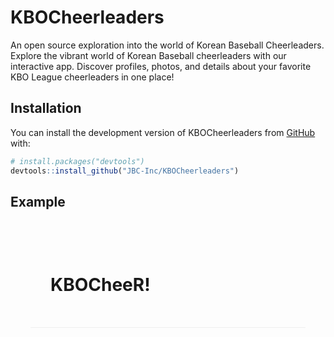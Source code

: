 
# KBOCheerleaders

An open source exploration into the world of Korean Baseball
Cheerleaders. Explore the vibrant world of Korean Baseball cheerleaders
with our interactive app. Discover profiles, photos, and details about
your favorite KBO League cheerleaders in one place!

## Installation

You can install the development version of KBOCheerleaders from
[GitHub](https://github.com/) with:

``` r
# install.packages("devtools")
devtools::install_github("JBC-Inc/KBOCheerleaders")
```

## Example

<div style="display: flex; gap: 1rem; align-items: center; min-height: 0; margin: 2rem; padding: 2rem; border-bottom: 1px solid #efefef;">

<h1>
KBOCheeR!
</h1>

</div>
